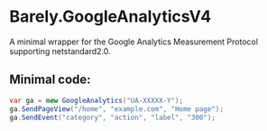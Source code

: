 # Barely.GoogleAnalyticsV4
A minimal wrapper for the Google Analytics Measurement Protocol supporting netstandard2.0.

## Minimal code:
```c#
var ga = new GoogleAnalytics("UA-XXXXX-Y");
ga.SendPageView("/home", "example.com", "Home page");
ga.SendEvent("category", "action", "label", "300");
```